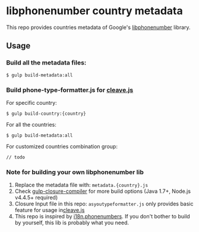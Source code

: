 # libphonenumber country metadata
This repo provides countries metadata of Google's [libphonenumber](https://github.com/googlei18n/libphonenumber) library.

## Usage

### Build all the metadata files:
```
$ gulp build-metadata:all
```

### Build phone-type-formatter.js for [cleave.js](https://github.com/nosir/cleave.js)
For specific country:

```
$ gulp build-country:{country}
```


For all the countries:

```
$ gulp build-metadata:all
```

For customized countries combination group:

```
// todo
```

### Note for building your own libphonenumber lib
1. Replace the metadata file with: `metadata.{country}.js`
2. Check [gulp-closure-compiler](https://github.com/steida/gulp-closure-compiler) for more build options (Java 1.7+, Node.js v4.4.5+ required)
3. Closure Input file in this repo: `asyoutypeformatter.js` only provides basic feature for usage in[cleave.js](https://github.com/nosir/cleave.js)
4. This repo is inspired by [i18n.phonenumbers](https://github.com/leodido/i18n.phonenumbers.js). If you don't bother to build by yourself, this lib is probably what you need.
